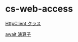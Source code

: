 # cs-web-access

[HttpClient クラス](https://docs.microsoft.com/ja-jp/dotnet/api/system.net.http.httpclient?view=net-6.0)

[await 演算子](https://docs.microsoft.com/ja-jp/dotnet/csharp/language-reference/operators/await)
